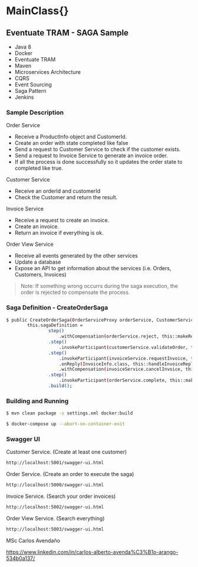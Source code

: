 # MainClass{}
## Eventuate TRAM - SAGA Sample

- Java 8
- Docker
- Eventuate TRAM
- Maven
- Microservices Architecture
- CQRS
- Event Sourcing
- Saga Pattern
- Jenkins

### Sample Description

Order Service
- Receive a ProductInfo object and CustomerId.
- Create an order with state completed like false 
- Send a request to Customer Service to check if the customer exists. 
- Send a request to Invoice Service to generate an invoice order.
- If all the process is done successfully so it updates the order state to completed like true.

Customer Service
- Receive an orderId and customerId
- Check the Customer and return the result.

Invoice Service
- Receive a request to create an invoice.
- Create an invoice.
- Return an invoice if everything is ok.

Order View Service
- Receive all events generated by the other services
- Update a database
- Expose an API to get information about the services (i.e. Orders, Customers, Invoices)

>Note: If something wrong occurrs during the saga execution, the order is rejected  to compensate the process.

### Saga Definition - CreateOrderSaga
```sh
$ public CreateOrderSaga(OrderServiceProxy orderService, CustomerServiceProxy customerService, InvoiceServiceProxy invoiceService) {
		this.sagaDefinition =
				step()
					.withCompensation(orderService.reject, this::makeRejectOrderCommand)
				.step()
					.invokeParticipant(customerService.validateOrder, this::makeValidateOrderByCustomer)						
				.step()
					.invokeParticipant(invoiceService.requestInvoice, this::makeRequestInvoice)
					.onReply(InvoiceInfo.class, this::handleInvoiceReply)
					.withCompensation(invoiceService.cancelInvoice, this::makeCancelRequestInvoice)
				.step()
					.invokeParticipant(orderService.complete, this::makeCompleteOrderCommand)	
				.build();
```

### Building and Running

```sh
$ mvn clean package -s settings.xml docker:build
```

```sh
$ docker-compose up --abort-on-container-exit
```
### Swagger UI
Customer Service. (Create at least one customer)
```sh
http://localhost:5001/swagger-ui.html
```
Order Service. (Create an order to execute the saga)
```sh
http://localhost:5000/swagger-ui.html
```
Invoice Service. (Search your order invoices)
```sh
http://localhost:5002/swagger-ui.html
```
Order View Service. (Search everything)
```sh
http://localhost:5003/swagger-ui.html
```

MSc Carlos Avendaño

https://www.linkedin.com/in/carlos-alberto-avenda%C3%B1o-arango-534b0a137/
